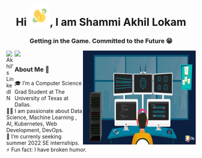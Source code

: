 
<!--
**akhillokam/akhillokam** is a ✨ _special_ ✨ repository because its `README.md` (this file) appears on your GitHub profile.

Here are some ideas to get you started:

- 🔭 I’m currently working on ...
- 🌱 I’m currently learning ...
- 👯 I’m looking to collaborate on ...
- 🤔 I’m looking for help with ...
- 💬 Ask me about ...
- 📫 How to reach me: ...
- 😄 Pronouns: ...
- ⚡ Fun fact: ...
-->


<!-- Readme Update-->

<h1 align="center">Hi <img src="https://github.com/akhillokam/akhillokam/blob/main/Wave.gif" height="55px" width="55px">, I am Shammi Akhil Lokam</h1>
<h3 align="center">Getting in the Game. Committed to the Future 😁 </h3>


<a href="https://www.linkedin.com/in/shammi-akhil-lokam/">
  <img align="left" alt="Akhil's LinkedIN" width="22px" src="https://cdn.jsdelivr.net/npm/simple-icons@v3/icons/linkedin.svg" />
</a>

<a href="mailto:shammi.akhil97@gmail.com ">
  <img align="left" width="26px" src="https://cdn.jsdelivr.net/npm/simple-icons@v3/icons/gmail.svg" />
</a>

<p><img align="right" alt="GIF" src="https://github.com/akhillokam/akhillokam/blob/main/tech.gif" width="300" height="250" /></p> </br>


### About Me 🚀
🎓  I’m a Computer Science Grad Student at The University of Texas at Dallas. </br>
👨‍💻  I am passionate about Data Science, Machine Learning , AI, Kubernetes, Web Development, DevOps. </br>
🤔  I’m currenly seeking summer 2022 SE internships. <br/>
⚡  Fun fact: I have broken humor. <br/>



